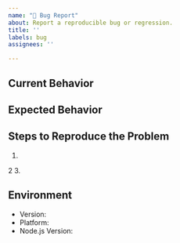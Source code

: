 ```yaml
---
name: "🐛 Bug Report"
about: Report a reproducible bug or regression.
title: ''
labels: bug
assignees: ''

---
```


## Current Behavior

<!-- Describe how the issue manifests. -->

## Expected Behavior

<!-- Describe what the desired behavior would be. -->

## Steps to Reproduce the Problem

1.
2
3.

## Environment

- Version: <!-- Version set in package.json -->
- Platform: <!-- Win/Mac/Linux -->
- Node.js Version: <!-- Output of running `node -v` -->